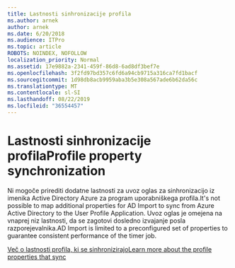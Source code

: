 ```yaml
---
title: Lastnosti sinhronizacije profila
ms.author: arnek
author: arnek
ms.date: 6/20/2018
ms.audience: ITPro
ms.topic: article
ROBOTS: NOINDEX, NOFOLLOW
localization_priority: Normal
ms.assetid: 17e9882a-2341-459f-86d8-6ad8df3bef7e
ms.openlocfilehash: 3f2fd97bd357c6fd6a94cb9715a316ca7fd1bacf
ms.sourcegitcommit: 1d98db8acb9959aba3b5e308a567ade6b62da56c
ms.translationtype: MT
ms.contentlocale: sl-SI
ms.lasthandoff: 08/22/2019
ms.locfileid: "36554457"
---
```

# <a name="profile-property-synchronization"></a><span data-ttu-id="ef6f3-102">Lastnosti sinhronizacije profila</span><span class="sxs-lookup"><span data-stu-id="ef6f3-102">Profile property synchronization</span></span>

<span data-ttu-id="ef6f3-103">Ni mogoče prirediti dodatne lastnosti za uvoz oglas za sinhronizacijo iz imenika Active Directory Azure za program uporabniškega profila.</span><span class="sxs-lookup"><span data-stu-id="ef6f3-103">It's not possible to map additional properties for AD Import to sync from Azure Active Directory to the User Profile Application.</span></span> <span data-ttu-id="ef6f3-104">Uvoz oglas je omejena na vnaprej niz lastnosti, da se zagotovi dosledno izvajanje posla razporejevalnika.</span><span class="sxs-lookup"><span data-stu-id="ef6f3-104">AD Import is limited to a preconfigured set of properties to guarantee consistent performance of the timer job.</span></span>
  
[<span data-ttu-id="ef6f3-105">Več o lastnosti profila, ki se sinhronizirajo</span><span class="sxs-lookup"><span data-stu-id="ef6f3-105">Learn more about the profile properties that sync</span></span>](https://go.microsoft.com/fwlink/?linkid=875671)
  

